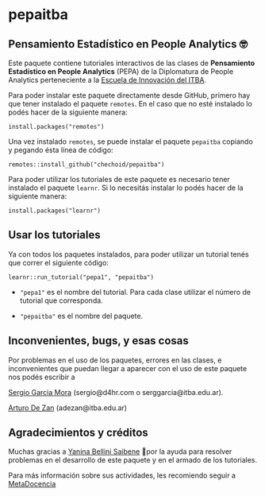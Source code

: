 # pepaitba

## Pensamiento Estadístico en People Analytics :nerd_face:

Este paquete contiene tutoriales interactivos de las clases de **Pensamiento Estadístico en People Analytics** (PEPA) de la Diplomatura de People Analytics perteneciente a la [Escuela de Innovación del ITBA](https://www.itba.edu.ar/la-universidad/escuelas/escuela-de-innovacion/).

Para poder instalar este paquete directamente desde GitHub, primero hay que tener instalado el paquete `remotes`. En el caso que no esté instalado lo podés hacer de la siguiente manera:

```{r eval=FALSE}
install.packages("remotes")
```

Una vez instalado `remotes`, se puede instalar el paquete `pepaitba` copiando y pegando ésta línea de código:

```{r eval=FALSE}
remotes::install_github("chechoid/pepaitba")
```

Para poder utilizar los tutoriales de este paquete es necesario tener instalado el paquete `learnr`. Si lo necesitás instalar lo podés hacer de la siguiente manera:

```{r eval=FALSE}
install.packages("learnr")
```

## Usar los tutoriales

Ya con todos los paquetes instalados, para poder utilizar un tutorial tenés que correr el siguiente código:

```{r eval=FALSE}
learnr::run_tutorial("pepa1", "pepaitba")
```

-   `"pepa1"` es el nombre del tutorial. Para cada clase utilizar el número de tutorial que corresponda.

-   `"pepaitba"` es el nombre del paquete.

## Inconvenientes, bugs, y esas cosas

Por problemas en el uso de los paquetes, errores en las clases, e inconvenientes que puedan llegar a aparecer con el uso de este paquete nos podés escribir a

[Sergio Garcia Mora](https://www.linkedin.com/in/sergiogarciamora/) (sergio\@d4hr.com o serggarcia\@itba.edu.ar).

[Arturo De Zan](https://www.linkedin.com/in/arturodezan/) (adezan\@itba.edu.ar)

## Agradecimientos y créditos

Muchas gracias a [Yanina Bellini Saibene](https://twitter.com/yabellini) :raised_hands:por la ayuda para resolver problemas en el desarrollo de este paquete y en el armado de los tutoriales.

Para más información sobre sus actividades, les recomiendo seguir a [MetaDocencia](https://www.metadocencia.org/)
